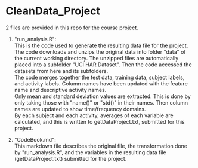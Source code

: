CleanData_Project
=================

2 files are provided in this repo for the course project.

1. "run_analysis.R":    
   This is the code used to generate the resulting data file for the project. The code downloads and unzips the original data into folder "data" of the current working directory. The unzipped files are automatically placed into a subfolder "UCI HAR Dataset". Then the code accessed the datasets from here and its subfolders.     
   The code merges together the test data, training data, subject labels, and activity labels. Column names have been updated with the feature name and descriptive activity names.     
   Only mean and standard deviation values are extracted. This is done by only taking those with "name()" or "std()" in their names. Then column names are updated to show time/frequency domains.     
   By each subject and each activity, averages of each variable are calculated, and this is written to getDataProject.txt, submitted for this project.    
   
2. "CodeBook.md":    
   This markdown file describes the original file, the transformation done by "run_analysis.R", and the variables in the resulting data file (getDataProject.txt) submitted for the project.